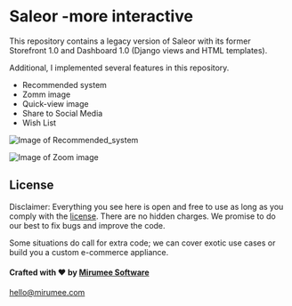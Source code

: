 # Saleor -more interactive 

This repository contains a legacy version of Saleor with its former Storefront 1.0 and Dashboard 1.0 (Django views and HTML templates).

Additional, I implemented several features in this repository.
  - Recommended system
  - Zomm image
  - Quick-view image
  - Share to Social Media
  - Wish List
  
![Image of Recommended_system](https://github.com/albeec/saleor-v1/blob/master/saleor-v1/media/github-introduction/Recommended_system.png)

![Image of Zoom image](https://github.com/albeec/saleor-v1/blob/master/saleor-v1/media/github-introduction/Zoom%20image.png)

## License

Disclaimer: Everything you see here is open and free to use as long as you comply with the [license](https://github.com/mirumee/saleor/blob/master/LICENSE). There are no hidden charges. We promise to do our best to fix bugs and improve the code.

Some situations do call for extra code; we can cover exotic use cases or build you a custom e-commerce appliance.

#### Crafted with ❤️ by [Mirumee Software](http://mirumee.com)

hello@mirumee.com
